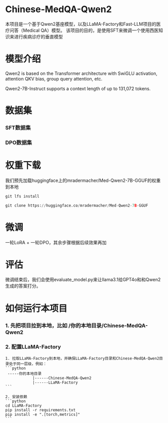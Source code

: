 # Chinese-MedQA-Qwen2
本项目是一个基于Qwen2基座模型，以及LLaMA-Factory和Fast-LLM项目的医疗问答（Medical QA）模型。
该项目的目的，是使用SFT来微调一个使用西医知识来进行疾病诊疗的垂直模型


# 模型介绍
Qwen2 is based on the Transformer architecture with SwiGLU activation, attention QKV bias, group query attention, etc.

Qwen2-7B-Instruct supports a context length of up to 131,072 tokens.


# 数据集

### SFT数据集


### DPO数据集



# 权重下载
我们预先加载huggingface上的mradermacher/Med-Qwen2-7B-GGUF的权重到本地
```python
git lfs install
```
```python
git clone https://huggingface.co/mradermacher/Med-Qwen2-7B-GGUF
```

# 微调
一轮LoRA + 一轮DPO，其余步骤根据后续效果再加




# 评估
微调结束后，我们会使用evaluate_model.py来让llama3.1给GPT4o和和Qwen2生成的答案打分。



# 如何运行本项目
### 1. 先把项目拉到本地，比如 /你的本地目录/Chinese-MedQA-Qwen2

### 2. 配置LLaMA-Factory
    1. 拉取LLaMA-Factory到本地，并确保LLaMA-Factory目录和Chinese-MedQA-Qwen2目录处于同一层级，例如：
    ```python
     -----你的本地目录
                |------Chinese-MedQA-Qwen2
                |------LLaMA-Factory
    ```

    2. 安装依赖
    ```python
    cd LLaMA-Factory
    pip install -r requirements.txt
    pip install -e ".[torch,metrics]"
    ```

    
